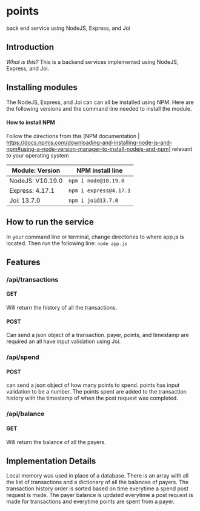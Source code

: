 # points #
back end service using NodeJS, Express, and Joi

## Introduction ##
*What is this?*
This is a backend services implemented using NodeJS, Express, and Joi.

## Installing modules ##
The NodeJS, Express, and Joi can can all be installed using NPM. 
Here are the following versions and the command line needed to install the module.

#### How to install NPM ###
Follow the directions from this [NPM documentation | https://docs.npmjs.com/downloading-and-installing-node-js-and-npm#using-a-node-version-manager-to-install-nodejs-and-npm] relevant to your operating system

Module: Version  | NPM install line
------------- | -------------
NodeJS: V10.19.0 | ```npm i node@10.19.0```
Express: 4.17.1  | ```npm i express@4.17.1```
Joi: 13.7.0  | ```npm i joi@13.7.0```

## How to run the service ##
In your command line or terminal, change directories to where app.js is located. 
Then run the following line: 
```node app.js```

## Features ##

### /api/transactions ###
#### GET ####
Will return the history of all the transactions. 
#### POST ####
Can send a json object of a transaction. 
payer, points, and timestamp are required an all have input validation using Joi. 

### /api/spend ###
#### POST ####
can send a json object of how many points to spend. 
points has input validation to be a number. The points spent are added to the transaction history with the timestamp of when the post request was completed. 

### /api/balance ###
#### GET ####
Will return the balance of all the payers. 

## Implementation Details ##
Local memory was used in place of a database. There is an array with all the list of transactions and a dictionary of all the balances of payers.
The transaction history order is sorted based on time everytime a spend post request is made. 
The payer balance is updated everytime a post request is made for transactions and everytime points are spent from a payer. 
